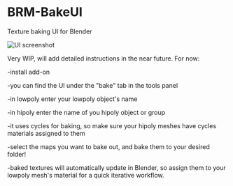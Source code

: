 # BRM-BakeUI
Texture baking UI for Blender

![UI screenshot](http://www.brameulaers.net/blender/addons/github_images/brm_bakeUI.gif)

Very WIP, will add detailed instructions in the near future.
For now:


-install add-on

-you can find the UI under the "bake" tab in the tools panel

-in lowpoly enter your lowpoly object's name

-in hipoly enter the name of you hipoly object or group

-it uses cycles for baking, so make sure your hipoly meshes have cycles materials assigned to them

-select the maps you want to bake out, and bake them to your desired folder!

-baked textures will automatically update in Blender, so assign them to your lowpoly mesh's material for a quick iterative workflow.
